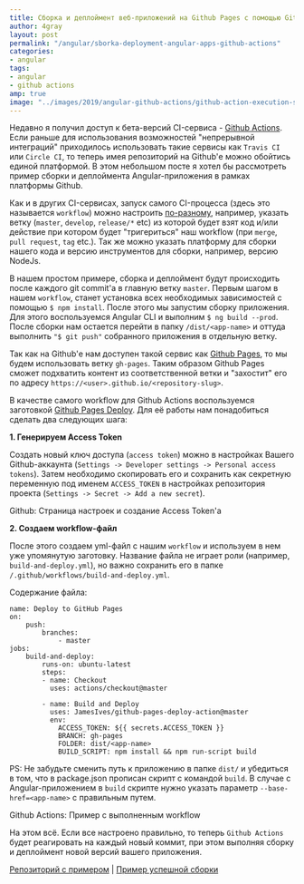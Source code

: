 ```yaml
---
title: Сборка и деплоймент веб-приложений на Github Pages с помощью Github Actions
author: 4gray
layout: post
permalink: "/angular/sborka-deployment-angular-apps-github-actions"
categories:
- angular
tags:
- angular
- github actions
amp: true
image: "../images/2019/angular-github-actions/github-action-execution-success.jpg"
---
```


Недавно я получил доступ к бета-версий CI-сервиса - [Github Actions](https://github.com/actions). Если раньше для использования возможностей "непрерывной интеграций" приходилось использовать такие сервисы как `Travis CI` или `Circle CI`, то теперь имея репозиторий на Github'е можно обойтись единой платформой. В этом небольшом посте я хотел бы рассмотреть пример сборки и деплоймента Angular-приложения в рамках платформы Github. 

Как и в других CI-сервисах, запуск самого CI-процесса (здесь это называется `workflow`) можно настроить [по-разному](https://help.github.com/en/articles/events-that-trigger-workflows), например, указать ветку (`master`, `develop`, `release/*` etc) из которой будет взят код и/или действие при котором будет "тригериться" наш workflow (при `merge`, `pull request`, `tag` etc.). Так же можно указать платформу для сборки нашего кода и версию инструментов для сборки, например, версию NodeJs. 

В нашем простом примере, сборка и деплоймент будут происходить после каждого git commit'a в главную ветку `master`.  Первым шагом в нашем `workflow`, станет установка всех необходимых зависимостей с помощью `$ npm install`. После этого мы запустим сборку приложения. Для этого воспользуемся Angular CLI и выполним `$ ng build --prod`. После сборки нам остается перейти в папку `/dist/<app-name>` и оттуда выполнить `"$ git push"` собранного приложения в отдельную ветку. 

Так как на Github'е нам доступен такой сервис как [Github Pages](https://pages.github.com/), то мы будем использовать ветку `gh-pages`. Таким образом Github Pages сможет подхватить контент из соответственной ветки и "захостит" его по адресу `https://<user>.github.io/<repository-slug>`. 

В качестве самого workflow для Github Actions воспользуемся заготовкой [Github Pages Deploy](https://github.com/JamesIves/github-pages-deploy-action). Для её работы нам понадобиться сделать два следующих шага:

**1. Генерируем Access Token**

Создать новый ключ доступа (`access token`) можно в настройках Вашего Github-аккаунта (`Settings -> Developer settings -> Personal access tokens`). Затем необходимо скопировать его и сохранить как секретную переменную под именем `ACCESS_TOKEN` в настройках репозитория проекта (`Settings -> Secret -> Add a new secret`).

<div class="center-image">
    <amp-img src="https://artslab.info/images/2019/angular-github-actions/github-action-execution-success.jpg" alt="Github: Страница настроек и создание Access Token" title="Github Settings - Accesss Token" width="802" height="432" layout="responsive"></amp-img>
    <figcaption>Github: Страница настроек и создание Access Token'а</figcaption>
</div>

**2. Создаем workflow-файл**

После этого создаем yml-файл с нашим `workflow` и используем в нем уже упомянутую заготовку. Название файла не играет роли (например, `build-and-deploy.yml`), но важно сохранить его в папке `/.github/workflows/build-and-deploy.yml`. 

Содержание файла:  
```
name: Deploy to GitHub Pages
on:
    push:
        branches:
            - master
jobs:
    build-and-deploy:
        runs-on: ubuntu-latest
        steps:
        - name: Checkout
          uses: actions/checkout@master

        - name: Build and Deploy
          uses: JamesIves/github-pages-deploy-action@master
          env:
            ACCESS_TOKEN: ${{ secrets.ACCESS_TOKEN }}
            BRANCH: gh-pages
            FOLDER: dist/<app-name>
            BUILD_SCRIPT: npm install && npm run-script build
```

PS: Не забудьте сменить путь к приложению в папке `dist/` и убедиться в том, что в package.json прописан скрипт с командой `build`. В случае с Angular-приложением в `build` скрипте нужно указать параметр `--base-href=<app-name>` с правильным путем.

<div class="center-image">
    <amp-img src="https://artslab.info/images/2019/angular-github-actions/github-action-execution-success.jpg" alt="Github Actions: Пример с выполненным workflow" title="Github Actions" width="802" height="407" layout="responsive"></amp-img>
    <figcaption>Github Actions: Пример с выполненным workflow</figcaption>
</div>

На этом всё. Если все настроено правильно, то теперь `Github Actions` будет реагировать на каждый новый коммит, при этом выполняя сборку и деплоймент новой версий вашего приложения.

[Репозиторий с примером](https://github.com/4gray/my-iptv-player-pwa/blob/master/.github/workflows/deploy-to-gh-pages.yml) | [Пример успешной сборки](https://github.com/4gray/my-iptv-player-pwa/commit/e05b7ebdfe58fe8b4bb8a169eaa8c0ab62947a32/checks?check_suite_id=253660159)

